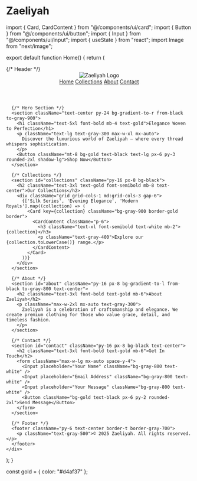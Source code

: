 # Zaeliyah
import { Card, CardContent } from "@/components/ui/card";
import { Button } from "@/components/ui/button";
import { Input } from "@/components/ui/input";
import { useState } from "react";
import Image from "next/image";

export default function Home() {
  return (
    <div className="bg-black text-white min-h-screen font-sans">
      {/* Header */}
      <header className="p-6 flex justify-between items-center border-b border-gray-700">
        <Image src="/IMG-20250516-WA0036.jpg" alt="Zaeliyah Logo" width={150} height={60} />
        <nav className="space-x-6">
          <a href="#home" className="hover:text-gold">Home</a>
          <a href="#collections" className="hover:text-gold">Collections</a>
          <a href="#about" className="hover:text-gold">About</a>
          <a href="#contact" className="hover:text-gold">Contact</a>
        </nav>
      </header>

      {/* Hero Section */}
      <section className="text-center py-24 bg-gradient-to-r from-black to-gray-900">
        <h1 className="text-5xl font-bold mb-4 text-gold">Elegance Woven to Perfection</h1>
        <p className="text-lg text-gray-300 max-w-xl mx-auto">
          Discover the luxurious world of Zaeliyah — where every thread whispers sophistication.
        </p>
        <Button className="mt-8 bg-gold text-black text-lg px-6 py-3 rounded-2xl shadow-lg">Shop Now</Button>
      </section>

      {/* Collections */}
      <section id="collections" className="py-16 px-8 bg-black">
        <h2 className="text-3xl text-gold font-semibold mb-8 text-center">Our Collections</h2>
        <div className="grid grid-cols-1 md:grid-cols-3 gap-6">
          {['Silk Series', 'Evening Elegance', 'Modern Royals'].map((collection) => (
            <Card key={collection} className="bg-gray-900 border-gold border">
              <CardContent className="p-6">
                <h3 className="text-xl font-semibold text-white mb-2">{collection}</h3>
                <p className="text-gray-400">Explore our {collection.toLowerCase()} range.</p>
              </CardContent>
            </Card>
          ))}
        </div>
      </section>

      {/* About */}
      <section id="about" className="py-16 px-8 bg-gradient-to-l from-black to-gray-800 text-center">
        <h2 className="text-3xl font-bold text-gold mb-6">About Zaeliyah</h2>
        <p className="max-w-2xl mx-auto text-gray-300">
          Zaeliyah is a celebration of craftsmanship and elegance. We create premium clothing for those who value grace, detail, and timeless fashion.
        </p>
      </section>

      {/* Contact */}
      <section id="contact" className="py-16 px-8 bg-black text-center">
        <h2 className="text-3xl font-bold text-gold mb-6">Get In Touch</h2>
        <form className="max-w-lg mx-auto space-y-4">
          <Input placeholder="Your Name" className="bg-gray-800 text-white" />
          <Input placeholder="Email Address" className="bg-gray-800 text-white" />
          <Input placeholder="Your Message" className="bg-gray-800 text-white" />
          <Button className="bg-gold text-black px-6 py-2 rounded-2xl">Send Message</Button>
        </form>
      </section>

      {/* Footer */}
      <footer className="py-6 text-center border-t border-gray-700">
        <p className="text-gray-500">© 2025 Zaeliyah. All rights reserved.</p>
      </footer>
    </div>
  );
}

const gold = {
  color: "#d4af37"
};
